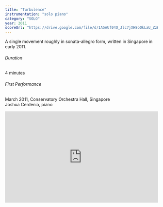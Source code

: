 ```yaml
---
title: "Turbulence"
instrumentation: "solo piano"
category: "SOLO"
year: 2011
scoreUrl: "https://drive.google.com/file/d/1A5AUf04O_Jlc7jXH8oOkLaU_ZzWGaaDb/view?usp=sharing"
---
```


A single movement roughly in sonata-allegro form, written in Singapore in early 2011.

###### Duration
4 minutes

###### First Performance
March 2011, Conservatory Orchestra Hall, Singapore\
Joshua Cerdenia, piano

<iframe width="100%" height="300" scrolling="no" frameborder="no" allow="autoplay" src="https://w.soundcloud.com/player/?url=https%3A//api.soundcloud.com/tracks/17986872&color=%234a4a4a&auto_play=false&hide_related=false&show_comments=true&show_user=true&show_reposts=false&show_teaser=true&visual=true"></iframe>